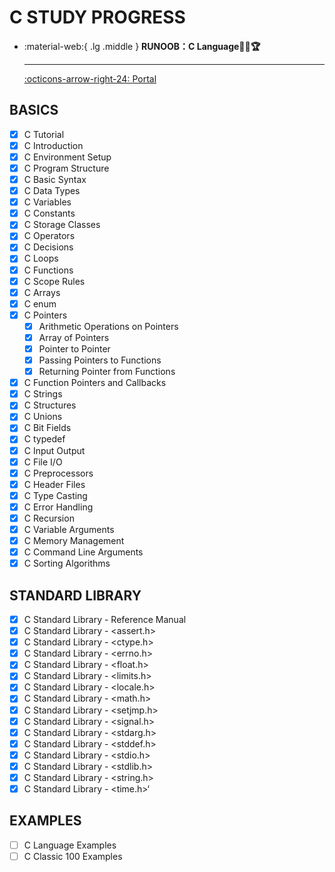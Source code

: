 # C STUDY PROGRESS

<div class="grid cards" markdown>

-   :material-web:{ .lg .middle } __RUNOOB：C Language🎯✅🏆__

    ---

    [:octicons-arrow-right-24: <a href="https://www.runoob.com/cprogramming/c-tutorial.html" target="_blank"> Portal </a>](#)

</div>

## BASICS
- [x] C Tutorial
- [x] C Introduction
- [x] C Environment Setup
- [x] C Program Structure
- [x] C Basic Syntax
- [x] C Data Types
- [x] C Variables
- [x] C Constants
- [x] C Storage Classes
- [x] C Operators
- [x] C Decisions
- [x] C Loops
- [x] C Functions
- [x] C Scope Rules
- [x] C Arrays
- [x] C enum
- [x] C Pointers
  - [x] Arithmetic Operations on Pointers
  - [x] Array of Pointers
  - [x] Pointer to Pointer
  - [x] Passing Pointers to Functions
  - [x] Returning Pointer from Functions
- [x] C Function Pointers and Callbacks
- [x] C Strings
- [x] C Structures
- [x] C Unions
- [x] C Bit Fields
- [x] C typedef
- [x] C Input Output
- [x] C File I/O
- [x] C Preprocessors
- [x] C Header Files
- [x] C Type Casting
- [x] C Error Handling
- [x] C Recursion
- [x] C Variable Arguments
- [x] C Memory Management
- [x] C Command Line Arguments
- [x] C Sorting Algorithms

## STANDARD LIBRARY
- [x] C Standard Library - Reference Manual
- [x] C Standard Library - <assert.h>
- [x] C Standard Library - <ctype.h>
- [x] C Standard Library - <errno.h>
- [x] C Standard Library - <float.h>
- [x] C Standard Library - <limits.h>
- [x] C Standard Library - <locale.h>
- [x] C Standard Library - <math.h>
- [x] C Standard Library - <setjmp.h>
- [x] C Standard Library - <signal.h>
- [x] C Standard Library - <stdarg.h>
- [x] C Standard Library - <stddef.h>
- [x] C Standard Library - <stdio.h>
- [x] C Standard Library - <stdlib.h>
- [x] C Standard Library - <string.h>
- [x] C Standard Library - <time.h>‘

## EXAMPLES
- [ ] C Language Examples
- [ ] C Classic 100 Examples